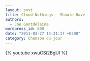 ```yaml
---
layout: post
title: Cloud Nothings - Should Have
authors:
  - Joe Gantdelaine
wordpress_id: 808
date: "2011-03-27 14:31:17 +0200"
category: Chanson du jour
---
```


{% youtube xwuCSi2BgUI %}
